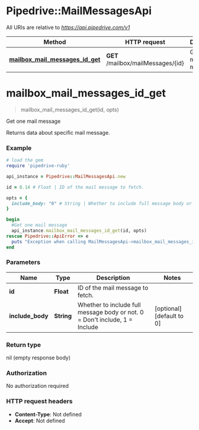 # Pipedrive::MailMessagesApi

All URIs are relative to *https://api.pipedrive.com/v1*

Method | HTTP request | Description
------------- | ------------- | -------------
[**mailbox_mail_messages_id_get**](MailMessagesApi.md#mailbox_mail_messages_id_get) | **GET** /mailbox/mailMessages/{id} | Get one mail message


# **mailbox_mail_messages_id_get**
> mailbox_mail_messages_id_get(id, opts)

Get one mail message

Returns data about specific mail message.

### Example
```ruby
# load the gem
require 'pipedrive-ruby'

api_instance = Pipedrive::MailMessagesApi.new

id = 8.14 # Float | ID of the mail message to fetch.

opts = { 
  include_body: "0" # String | Whether to include full message body or not. 0 = Don't include, 1 = Include
}

begin
  #Get one mail message
  api_instance.mailbox_mail_messages_id_get(id, opts)
rescue Pipedrive::ApiError => e
  puts "Exception when calling MailMessagesApi->mailbox_mail_messages_id_get: #{e}"
end
```

### Parameters

Name | Type | Description  | Notes
------------- | ------------- | ------------- | -------------
 **id** | **Float**| ID of the mail message to fetch. | 
 **include_body** | **String**| Whether to include full message body or not. 0 &#x3D; Don&#39;t include, 1 &#x3D; Include | [optional] [default to 0]

### Return type

nil (empty response body)

### Authorization

No authorization required

### HTTP request headers

 - **Content-Type**: Not defined
 - **Accept**: Not defined



